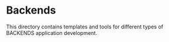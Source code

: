 # Backends

This directory contains templates and tools for different types of BACKENDS application development.
